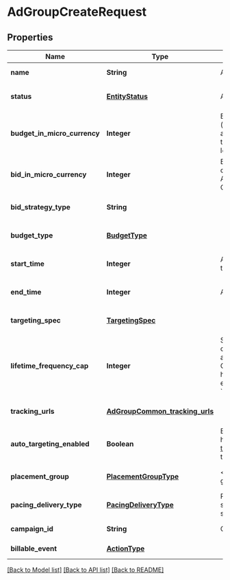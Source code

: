 # AdGroupCreateRequest
## Properties

| Name | Type | Description | Notes |
|------------ | ------------- | ------------- | -------------|
| **name** | **String** | Ad group name. | [default to null] |
| **status** | [**EntityStatus**](EntityStatus.md) | Ad group/entity status. | [optional] [default to null] |
| **budget\_in\_micro\_currency** | **Integer** | Budget in micro currency. This field is **REQUIRED** for non-CBO (campaign budget optimization) campaigns.  A CBO campaign automatically generates ad group budgets from its campaign budget to maximize campaign outcome. A CBO campaign is limited to 70 or less ad groups. | [optional] [default to null] |
| **bid\_in\_micro\_currency** | **Integer** | Bid price in micro currency. This field is **REQUIRED** for the following campaign objective_type/billable_event combinations: AWARENESS/IMPRESSION, CONSIDERATION/CLICKTHROUGH, CATALOG_SALES/CLICKTHROUGH, VIDEO_VIEW/VIDEO_V_50_MRC. | [optional] [default to null] |
| **bid\_strategy\_type** | **String** |  | [optional] [default to null] |
| **budget\_type** | [**BudgetType**](BudgetType.md) |  | [optional] [default to null] |
| **start\_time** | **Integer** | Ad group start time. Unix timestamp in seconds. Defaults to current time. | [optional] [default to null] |
| **end\_time** | **Integer** | Ad group end time. Unix timestamp in seconds. | [optional] [default to null] |
| **targeting\_spec** | [**TargetingSpec**](TargetingSpec.md) |  | [optional] [default to null] |
| **lifetime\_frequency\_cap** | **Integer** | Set a limit to the number of times a promoted pin from this campaign can be impressed by a pinner within the past rolling 30 days. Only available for CPM (cost per mille (1000 impressions))  ad groups. A CPM ad group has an IMPRESSION &lt;a href&#x3D;\\\&quot;/docs/redoc/#section/Billable-event\\\&quot;&gt;billable_event&lt;/a&gt; value. This field **REQUIRES** the &#x60;end_time&#x60; field. | [optional] [default to null] |
| **tracking\_urls** | [**AdGroupCommon_tracking_urls**](AdGroupCommon_tracking_urls.md) |  | [optional] [default to null] |
| **auto\_targeting\_enabled** | **Boolean** | Enable auto-targeting for ad group. Also known as &lt;a href&#x3D;\&quot;https://help.pinterest.com/en/business/article/expanded-targeting\&quot; target&#x3D;\&quot;_blank\&quot;&gt;\&quot;expanded targeting\&quot;&lt;/a&gt;. | [optional] [default to null] |
| **placement\_group** | [**PlacementGroupType**](PlacementGroupType.md) | &lt;a href&#x3D;\\\&quot;/docs/redoc/#section/Placement-group\\\&quot;&gt;Placement group&lt;/a&gt;. | [optional] [default to null] |
| **pacing\_delivery\_type** | [**PacingDeliveryType**](PacingDeliveryType.md) | Pacing delivery type. With ACCELERATED, an ad group budget is spent as fast as possible. With STANDARD, an ad group budget is spent smoothly over a day. | [optional] [default to null] |
| **campaign\_id** | **String** | Campaign ID of the ad group. | [default to null] |
| **billable\_event** | [**ActionType**](ActionType.md) |  | [default to null] |

[[Back to Model list]](../README.md#documentation-for-models) [[Back to API list]](../README.md#documentation-for-api-endpoints) [[Back to README]](../README.md)

